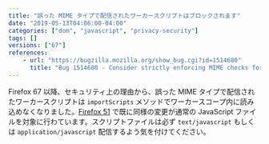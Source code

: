 ```yaml
---
title: "誤った MIME タイプで配信されたワーカースクリプトはブロックされます"
date: "2019-05-13T04:06:00-04:00"
categories: ["dom", "javascript", "privacy-security"]
tags: []
versions: ["67"]
references:
    - url: "https://bugzilla.mozilla.org/show_bug.cgi?id=1514680"
      title: "Bug 1514680 - Consider strictly enforcing MIME checks for `importScripts()`."
---
```

Firefox 67 以降、セキュリティ上の理由から、誤った MIME タイプで配信されたワーカースクリプトは `importScripts` メソッドでワーカースコープ内に読み込めなくなりました。[Firefox 51](https://www.fxsitecompat.com/ja/docs/2016/javascript-served-with-wrong-mime-type-will-be-blocked/) で既に同様の変更が通常の JavaScript ファイルを対象に行わています。スクリプトファイルは必ず `text/javascript` もしくは `application/javascript` 配信するよう気を付けてください。

